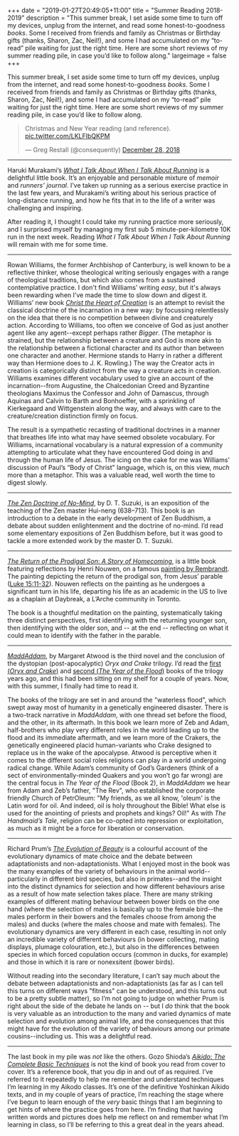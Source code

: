 +++
date = "2019-01-27T20:49:05+11:00"
title = "Summer Reading 2018-2019"
description = "This summer break, I set aside some time to turn off my devices, unplug from the internet, and read some honest-to-goodness *books*. Some I received from friends and family as Christmas or Birthday gifts (thanks, Sharon, Zac, Neil!), and some I had accumulated on my “to-read” pile waiting for just the right time.  Here are some short reviews of my summer reading pile, in case you’d like to follow along."
largeimage = false
+++


This summer break, I set aside some time to turn off my devices, unplug from the internet, and read some honest-to-goodness *books*. Some I received from friends and family as Christmas or Birthday gifts (thanks, Sharon, Zac, Neil!), and some I had accumulated on my “to-read” pile waiting for just the right time.  Here are some short reviews of my summer reading pile, in case you’d like to follow along.


<!--more-->

<blockquote class="twitter-tweet" data-lang="en"><p lang="en" dir="ltr">Christmas and New Year reading (and reference). <a href="https://t.co/LKLFIbQKPM">pic.twitter.com/LKLFIbQKPM</a></p>&mdash; Greg Restall (@consequently) <a href="https://twitter.com/consequently/status/1078484355981414400?ref_src=twsrc%5Etfw">December 28, 2018</a></blockquote> <script async src="https://platform.twitter.com/widgets.js" charset="utf-8"></script> 

---- 
Haruki Murakami’s [_What I Talk About When I Talk About Running_](https://www.amazon.com/What-Talk-About-When-Running/dp/0307389839/consequentlyorg) is a delightful little book. It’s an enjoyable and personable mixture of _memoir_ and _runners’ journal_. I’ve taken up running as a serious exercise practice in the last few years, and Murakami’s writing about his serious practice of long-distance running, and how he fits that in to the life of a writer was challenging and inspiring. 

After reading it, I thought I could take my running practice more seriously, and I surprised myself by managing my first sub 5 minute-per-kilometre 10K run in the next week. Reading _What I Talk About When I Talk About Running_ will remain with me for some time.

---- 
Rowan Williams, the former Archbishop of Canterbury, is well known to be a reflective thinker, whose theological writing seriously engages with a range of theological traditions, but which also comes from a sustained contemplative practice. I don't find Williams’ writing _easy_, but it's always been rewarding when I’ve made the time to slow down and digest it. Williams’ new book [_Christ the Heart of Creation_](https://www.amazon.com/Christ-Heart-Creation-Rowan-Williams/dp/1472945549/consequentlyorg) is an attempt to revisit the classical doctrine of the incarnation in a new way: by focussing relentlessly on the idea that there is no competition between divine and creaturely action. According to Williams, too often we conceive of God as just another agent like any agent--except perhaps rather _Bigger_. (The metaphor is strained, but the relationship between a creature and God is more akin to the relationship between a fictional character and its author than between one character and another. Hermione stands to Harry in rather a different way than Hermione does to J. K. Rowling.) The way the Creator acts in creation is categorically distinct from the way a creature acts in creation.  Williams examines different vocabulary used to give an account of the incarnation--from Augustine, the Chalcedonian Creed and Byzantine theologians Maximus the Confessor and John of Damascus, through Aquinas and Calvin to Barth and Bonhoeffer, with a sprinkling of Kierkegaard and Wittgenstein along the way, and always with care to the creature/creation distinction firmly on focus.

The result is a sympathetic recasting of traditional doctrines in a manner that breathes life into what may have seemed obsolete vocabulary. For Williams, incarnational vocabulary is a natural expression of a community attempting to articulate what they have encountered God doing in and through the human life of Jesus. The icing on the cake for me was Williams’ discussion of Paul’s “Body of Christ" language, which is, on this view, _much_ more than a metaphor. This was a valuable read, well worth the time to digest slowly. 

---- 
[_The Zen Doctrine of No-Mind_](https://www.amazon.com/Zen-Doctrine-No-Mind/dp/0877281823/consequentlyorg), by D. T. Suzuki, is an exposition of the teaching of the Zen master Hui-neng (638–713). This book is an introduction to a debate in the early development of Zen Buddhism, a debate about sudden enlightenment and the doctrine of no-mind. I’d read some elementary expositions of Zen Buddhism before, but it was good to tackle a more extended work by the master D. T. Suzuki.

---- 
[_The Return of the Prodigal Son_: _A Story of Homecoming_](https://www.amazon.com/Return-Prodigal-Son-Story-Homecoming/dp/0385473079/consequentlyorg), is a little book featuring reflections by Henri Nouwen, on a famous [painting by Rembrandt](https://en.wikipedia.org/wiki/The_Return_of_the_Prodigal_Son_(Rembrandt)). The painting depicting the return of the prodigal son, from Jesus’ parable ([Luke 15:11-32](http://bible.oremus.org/?ql=415579440)). Nouwen reflects on the painting as he undergoes a significant turn in his life, departing his life as an academic in the US to live as a chaplain at Daybreak, a L’Arche community in Toronto. 

The book is a thoughtful meditation on the painting, systematically taking  three distinct perspectives, first identifying with the returning younger son, then identifying with the older son, and -- at the end -- reflecting on what it could mean to identify with the father in the parable. 

---- 
[_MaddAddam_](https://www.amazon.com/MaddAddam-Trilogy-Margaret-Atwood/dp/0307455483/consequently), by Margaret Atwood is the third novel and the conclusion of the dystopian (post-apocalyptic) *Oryx and Crake* trilogy. I’d read the [first (_Oryx and Crake_)](https://www.amazon.com/gp/product/0385721676/consequentlyorg) and [second (_The Year of the Flood_)](https://www.amazon.com/gp/product/0307455475/consequentlyorg) books of the trilogy years ago, and this had been sitting on my shelf for a couple of years. Now, with this summer, I finally had time to read it.

The books of the trilogy are set in and around the "waterless flood", which swept away most of humanity in a genetically engineered disaster. There is a two-track narrative in _MaddAddam_, with one thread set before the flood, and the other, in its aftermath. In this book we learn more of Zeb and Adam, half-brothers who play very different roles in the world leading up to the flood and its immediate aftermath, and we learn more of the Crakers, the genetically engineered placid human-variants who Crake designed to replace us in the wake of the apocalypse. Atwood is perceptive when it comes to the different social roles religions can play in a world undergoing radical change. While Adam’s community of God’s Gardeners (think of a sect of environmentally-minded Quakers and you won’t go far wrong) are the central focus in _The Year of the Flood_ (Book 2), in _MaddAddam_ we hear from Adam and Zeb’s father, "The Rev", who established the corporate friendly Church of PetrOleum: "My friends, as we all know, 'oleum' is the Latin word for oil. And indeed, oil is holy throughout the Bible! What else is used for the anointing of priests and prophets and kings? Oil!" As with _The Handmaid’s Tale_, religion can be co-opted into repression or exploitation, as much as it might be a force for liberation or conservation. 

---- 
Richard Prum’s [_The Evolution of Beauty_](https://www.amazon.com/Evolution-Beauty-Darwins-Forgotten-Theory/dp/0385537212/consequentlyorg) is a colourful account of the evolutionary dynamics of mate choice and the debate between adaptationists and non-adaptationists. What I enjoyed most in the book was the many examples of the variety of behaviours in the animal world--particularly in different bird species, but also in primates--and the insight into the distinct dynamics for selection and how different behaviours arise as a result of how mate selection takes place. There are many striking examples of different mating behaviour between bower birds on the one hand (where the selection of mates is basically up to the female bird--the males perform in their bowers and the females choose from among the males) and ducks (where the males choose and mate with females). The evolutionary dynamics are very different in each case, resulting in not only an incredible variety of different behaviours (in bower collecting, mating displays, plumage colouration, etc.), but also in the differences between species in which forced copulation occurs (common in ducks, for example) and those in which it is rare or nonexsitent (bower birds).

Without reading into the secondary literature, I can’t say much about the debate between adaptationists and non-adaptationists (as far as I can tell this turns on different ways "fitness" can be understood, and this turns out to be a pretty subtle matter), so I’m not going to judge on whether Prum is right about the side of the debate he lands on -- but I _do_ think that the book is very valuable as an introduction to the many and varied dynamics of mate selection and evolution among animal life, and the consequences that this might have for the evolution of the variety of behaviours among our primate cousins--including us. This was a delightful read. 

---- 
The last book in my pile was _not_ like the others. Gozo Shioda’s [_Aikido_: _The Complete Basic Techniques_](https://www.amazon.com/Aikido-Complete-Techniques-Gozo-Shioda/dp/1568364857/consequentlyorg) is not the kind of book you read from cover to cover. It’s a reference book, that you dip in and out of as required. I’ve referred to it repeatedly to help me remember and understand techniques I’m learning in my Aikodo classes. It’s one of the definitive Yoshinkan Aikido texts, and in my couple of years of practice, I’m reaching the stage where I’ve begun to learn enough of the _very_ basic things that I am beginning to get hints of where the practice goes from here. I’m finding that having written words and pictures does help me reflect on and remember what I’m learning in class, so I’ll be referring to this a great deal in the years ahead.

